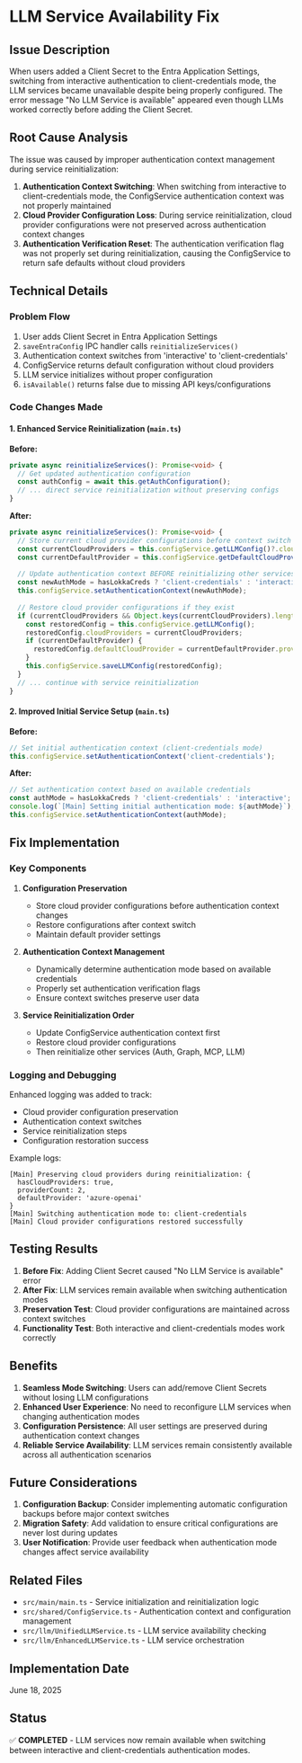 # LLM Service Availability Fix

## Issue Description

When users added a Client Secret to the Entra Application Settings, switching from interactive authentication to client-credentials mode, the LLM services became unavailable despite being properly configured. The error message "No LLM Service is available" appeared even though LLMs worked correctly before adding the Client Secret.

## Root Cause Analysis

The issue was caused by improper authentication context management during service reinitialization:

1. **Authentication Context Switching**: When switching from interactive to client-credentials mode, the ConfigService authentication context was not properly maintained
2. **Cloud Provider Configuration Loss**: During service reinitialization, cloud provider configurations were not preserved across authentication context changes
3. **Authentication Verification Reset**: The authentication verification flag was not properly set during reinitialization, causing the ConfigService to return safe defaults without cloud providers

## Technical Details

### Problem Flow
1. User adds Client Secret in Entra Application Settings
2. `saveEntraConfig` IPC handler calls `reinitializeServices()`
3. Authentication context switches from 'interactive' to 'client-credentials'
4. ConfigService returns default configuration without cloud providers
5. LLM service initializes without proper configuration
6. `isAvailable()` returns false due to missing API keys/configurations

### Code Changes Made

#### 1. Enhanced Service Reinitialization (`main.ts`)

**Before:**
```typescript
private async reinitializeServices(): Promise<void> {
  // Get updated authentication configuration
  const authConfig = await this.getAuthConfiguration();
  // ... direct service reinitialization without preserving configs
}
```

**After:**
```typescript
private async reinitializeServices(): Promise<void> {
  // Store current cloud provider configurations before context switch
  const currentCloudProviders = this.configService.getLLMConfig()?.cloudProviders;
  const currentDefaultProvider = this.configService.getDefaultCloudProvider();
  
  // Update authentication context BEFORE reinitializing other services
  const newAuthMode = hasLokkaCreds ? 'client-credentials' : 'interactive';
  this.configService.setAuthenticationContext(newAuthMode);
  
  // Restore cloud provider configurations if they exist
  if (currentCloudProviders && Object.keys(currentCloudProviders).length > 0) {
    const restoredConfig = this.configService.getLLMConfig();
    restoredConfig.cloudProviders = currentCloudProviders;
    if (currentDefaultProvider) {
      restoredConfig.defaultCloudProvider = currentDefaultProvider.provider;
    }
    this.configService.saveLLMConfig(restoredConfig);
  }
  // ... continue with service reinitialization
}
```

#### 2. Improved Initial Service Setup (`main.ts`)

**Before:**
```typescript
// Set initial authentication context (client-credentials mode)
this.configService.setAuthenticationContext('client-credentials');
```

**After:**
```typescript
// Set authentication context based on available credentials
const authMode = hasLokkaCreds ? 'client-credentials' : 'interactive';
console.log(`[Main] Setting initial authentication mode: ${authMode}`);
this.configService.setAuthenticationContext(authMode);
```

## Fix Implementation

### Key Components

1. **Configuration Preservation**
   - Store cloud provider configurations before authentication context changes
   - Restore configurations after context switch
   - Maintain default provider settings

2. **Authentication Context Management**
   - Dynamically determine authentication mode based on available credentials
   - Properly set authentication verification flags
   - Ensure context switches preserve user data

3. **Service Reinitialization Order**
   - Update ConfigService authentication context first
   - Restore cloud provider configurations
   - Then reinitialize other services (Auth, Graph, MCP, LLM)

### Logging and Debugging

Enhanced logging was added to track:
- Cloud provider configuration preservation
- Authentication context switches
- Service reinitialization steps
- Configuration restoration success

Example logs:
```
[Main] Preserving cloud providers during reinitialization: {
  hasCloudProviders: true,
  providerCount: 2,
  defaultProvider: 'azure-openai'
}
[Main] Switching authentication mode to: client-credentials
[Main] Cloud provider configurations restored successfully
```

## Testing Results

1. **Before Fix**: Adding Client Secret caused "No LLM Service is available" error
2. **After Fix**: LLM services remain available when switching authentication modes
3. **Preservation Test**: Cloud provider configurations are maintained across context switches
4. **Functionality Test**: Both interactive and client-credentials modes work correctly

## Benefits

1. **Seamless Mode Switching**: Users can add/remove Client Secrets without losing LLM configurations
2. **Enhanced User Experience**: No need to reconfigure LLM services when changing authentication modes
3. **Configuration Persistence**: All user settings are preserved during authentication context changes
4. **Reliable Service Availability**: LLM services remain consistently available across all authentication scenarios

## Future Considerations

1. **Configuration Backup**: Consider implementing automatic configuration backups before major context switches
2. **Migration Safety**: Add validation to ensure critical configurations are never lost during updates
3. **User Notification**: Provide user feedback when authentication mode changes affect service availability

## Related Files

- `src/main/main.ts` - Service initialization and reinitialization logic
- `src/shared/ConfigService.ts` - Authentication context and configuration management
- `src/llm/UnifiedLLMService.ts` - LLM service availability checking
- `src/llm/EnhancedLLMService.ts` - LLM service orchestration

## Implementation Date

June 18, 2025

## Status

✅ **COMPLETED** - LLM services now remain available when switching between interactive and client-credentials authentication modes.
